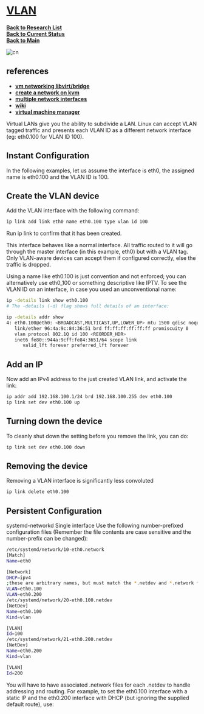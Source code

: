 # **[VLAN](https://wiki.archlinux.org/title/VLAN)**

**[Back to Research List](../../../../../research_list.md)**\
**[Back to Current Status](../../../../../../development/status/weekly/current_status.md)**\
**[Back to Main](../../../../../../README.md)**

![cn](https://linuxconfig.org/wp-content/uploads/2021/03/00-how_to_use_bridged_networking_with_libvirt_and_kvm.avif)

## references

- **[vm networking libvirt/bridge](https://www.youtube.com/watch?v=6435eNKpyYw)**
- **[create a network on kvm](https://www.youtube.com/watch?v=Yl6KKRqtb9k)**
- **[multiple network interfaces](https://fmount.me/2015/06/17/qemu-multiple-networks-using-tap-networking-interfaces/)**
- **[wiki](https://wiki.qemu.org/Documentation/Networking)**
- **[virtual machine manager](https://ubuntu.com/server/docs/virtual-machine-manager)**


Virtual LANs give you the ability to subdivide a LAN. Linux can accept VLAN tagged traffic and presents each VLAN ID as a different network interface (eg: eth0.100 for VLAN ID 100).

## Instant Configuration

In the following examples, let us assume the interface is eth0, the assigned name is eth0.100 and the VLAN ID is 100.

## Create the VLAN device

Add the VLAN interface with the following command:

```bash
ip link add link eth0 name eth0.100 type vlan id 100
```

Run ip link to confirm that it has been created.

This interface behaves like a normal interface. All traffic routed to it will go through the master interface (in this example, eth0) but with a VLAN tag. Only VLAN-aware devices can accept them if configured correctly, else the traffic is dropped.

Using a name like eth0.100 is just convention and not enforced; you can alternatively use eth0_100 or something descriptive like IPTV. To see the VLAN ID on an interface, in case you used an unconventional name:

```bash
ip -details link show eth0.100
# The -details (-d) flag shows full details of an interface:

ip -details addr show
4: eth0.100@eth0: <BROADCAST,MULTICAST,UP,LOWER_UP> mtu 1500 qdisc noqueue state UP group default 
   link/ether 96:4a:9c:84:36:51 brd ff:ff:ff:ff:ff:ff promiscuity 0 
   vlan protocol 802.1Q id 100 <REORDER_HDR> 
   inet6 fe80::944a:9cff:fe84:3651/64 scope link 
      valid_lft forever preferred_lft forever
```

## Add an IP

Now add an IPv4 address to the just created VLAN link, and activate the link:

```bash
ip addr add 192.168.100.1/24 brd 192.168.100.255 dev eth0.100
ip link set dev eth0.100 up
```

## Turning down the device

To cleanly shut down the setting before you remove the link, you can do:

```bash
ip link set dev eth0.100 down
```

## Removing the device

Removing a VLAN interface is significantly less convoluted

```bash
ip link delete eth0.100
```

## Persistent Configuration

systemd-networkd
Single interface
Use the following number-prefixed configuration files (Remember the file contents are case sensitive and the number-prefix can be changed):

```bash
/etc/systemd/network/10-eth0.network
[Match]
Name=eth0

[Network]
DHCP=ipv4
;these are arbitrary names, but must match the *.netdev and *.network files
VLAN=eth0.100
VLAN=eth0.200
/etc/systemd/network/20-eth0.100.netdev
[NetDev]
Name=eth0.100
Kind=vlan

[VLAN]
Id=100
/etc/systemd/network/21-eth0.200.netdev
[NetDev]
Name=eth0.200
Kind=vlan

[VLAN]
Id=200
```
You will have to have associated .network files for each .netdev to handle addressing and routing. For example, to set the eth0.100 interface with a static IP and the eth0.200 interface with DHCP (but ignoring the supplied default route), use:

